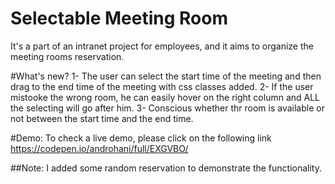 # Selectable Meeting Room
It's a part of an intranet project for employees, and it aims to organize the meeting rooms reservation.  

#What's new?
1- The user can select the start time of the meeting and then drag to the end time of the meeting with css classes added.
2- If the user mistooke the wrong room, he can easily hover on the right column and ALL the selecting will go after him.
3- Conscious whether thr room is available or not between the start time and the end time.

#Demo:
To check a live demo, please click on the following link https://codepen.io/androhani/full/EXGVBO/

##Note:
I added some random reservation to demonstrate the functionality.
